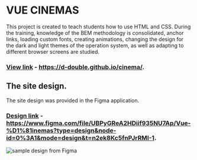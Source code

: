 # VUE CINEMAS

This project is created to teach students how to use HTML and CSS. During the training, knowledge of the BEM methodology is consolidated, anchor links, loading custom fonts, creating animations, changing the design for the dark and light themes of the operation system, as well as adapting to different browser screens are studied.  
### [View link](https://d-double.github.io/cinema/) - https://d-double.github.io/cinema/.

## The site design.

The site design was provided in the Figma application.  
### [Design link](https://www.figma.com/file/UBPyGReA2HDiif935NU7Ap/Vue-%D1%81inemas?type=design&node-id=0%3A1&mode=design&t=n2ek8Kc5fnPJrRMI-1) - https://www.figma.com/file/UBPyGReA2HDiif935NU7Ap/Vue-%D1%81inemas?type=design&node-id=0%3A1&mode=design&t=n2ek8Kc5fnPJrRMI-1.  

![sample design from Figma](https://d-double.github.io/cinema/figma-screen.jpg)
